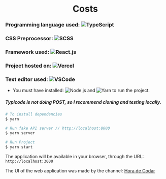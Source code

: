 <h1 align="center">Costs</h1>

### Programming language used: ![TypeScript](https://img.shields.io/badge/-TypeScript-%232b7489?style=flat-square&logo=TypeScript&logoColor=ffffff)
### CSS Preprocessor: ![SCSS](http://img.shields.io/badge/-SCSS-CD6799?style=flat-square&logo=SASS&logoColor=ffffff)
### Framework used: ![React.js](https://img.shields.io/badge/-React.js-11232a?style=flat-square&logo=React)
### Project hosted on: ![Vercel](https://img.shields.io/badge/-Vercel-181717?style=flat-square&logo=Vercel)
### Text editor used: ![VSCode](http://img.shields.io/badge/-VS%20Code-007ACC?style=flat-square&logo=visual-studio-code&logoColor=ffffff)

- You must have installed: ![Node.js](https://img.shields.io/badge/-Node.js-%23303030?style=flat-square&logo=Node.js&logoColor=3C873A) and ![Yarn](https://img.shields.io/badge/-Yarn-%23DCDCDC?style=flat-square&logo=yarn&logoColor=117cad) to run the project.

##### Typicode is not doing POST, so I recommend cloning and testing locally.

```bash
# To install dependencies
$ yarn

# Run fake API server // http://localhost:8000
$ yarn server

# Run Project
$ yarn start
```

The application will be available in your browser, through the URL: `http://localhost:3000`

The UI of the web application was made by the channel: [Hora de Codar](https://youtu.be/OinwLJg8k88)
